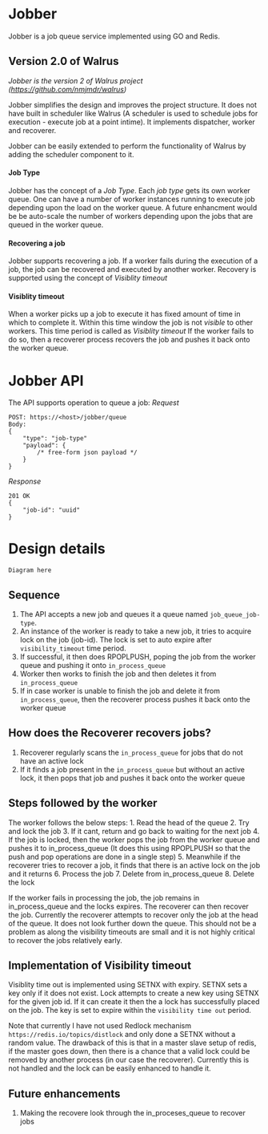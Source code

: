 # Jobber

Jobber is a job queue service implemented using GO and Redis. 

## Version 2.0 of Walrus
_Jobber is the version 2 of Walrus project (https://github.com/nmjmdr/walrus)_

Jobber simplifies the design and improves the project structure.
It does not have built in scheduler like Walrus (A scheduler is used to schedule jobs for execution - execute job at a point intime).  It implements dispatcher, worker and recoverer.

Jobber can be easily extended to perform the functionality of Walrus by adding the scheduler component to it.


#### Job Type
Jobber has the concept of a _Job Type_. Each _job type_ gets its own worker queue. One can have a number of worker instances running to execute job depending upon the load on the worker queue. A future enhancment would be be auto-scale the number of workers depending upon the jobs that are queued in the worker queue.

#### Recovering a job
Jobber supports recovering a job. If a worker fails during the execution of a job, the job can be recovered and executed by another worker. 
Recovery is supported using the concept of _Visiblity timeout_

#### Visiblity timeout
When a worker picks up a job to execute it has fixed amount of time in which to complete it. Within this time window the job is not _visible_ to other workers. This time period is called as _Visiblity timeout_
If the worker fails to do so, then a recoverer process recovers the job and pushes it back onto the worker queue.

# Jobber API
The API supports operation to queue a job:
_Request_
```
POST: https://<host>/jobber/queue
Body:
{
    "type": "job-type"
    "payload": { 
        /* free-form json payload */
    }
}
```
_Response_
```
201 OK
{
    "job-id": "uuid"
}
```

# Design details
```
Diagram here
```

## Sequence
1. The API accepts a new job and queues it a queue named `job_queue_job-type`. 
2. An instance of the worker is ready to take a new job, it tries to acquire lock on the job (job-id). The lock is set to auto expire after `visibility_timeout` time period.
3. If successful, it then does RPOPLPUSH, poping the job from the worker queue and pushing it onto `in_process_queue`
4. Worker then works to finish the job and then deletes it from `in_process_queue`
5. If in case worker is unable to finish the job and delete it from `in_process_queue`, then the recoverer process pushes it back onto the worker queue

## How does the Recoverer recovers jobs?
1. Recoverer regularly scans the `in_process_queue` for jobs that do not have an active lock 
2. If it finds a job present in the `in_process_queue` but without an active lock, it then pops that job and pushes it back onto the worker queue

## Steps followed by the worker
The worker follows the below steps:
	1. Read the head of the queue
	2. Try and lock the job
	3. If it cant, return and go back to waiting for the next job
	4. If the job is locked, then the worker pops the job from the worker queue and pushes it to in_process_queue (It does this using RPOPLPUSH so that the push and pop operations are done in a single step)
	5. Meanwhile if the recoverer tries to recover a job, it finds that there is an active lock on the job and it returns
	6. Process the job
	7. Delete from in_process_queue
	8. Delete the lock

If the worker fails in processing the job, the job remains in in_process_queue and the locks expires. The recoverer can then recover the job. Currently the recoverer attempts to recover only the job at the head of the queue. It does not look further down the queue. This should not be a problem as along the visibility timeouts are small and it is not highly critical to recover the jobs relatively early.

## Implementation of Visibility timeout
Visiblity time out is implemented using SETNX with expiry. SETNX sets a key only if it does not exist. Lock attempts to create a new key using SETNX for the given job id. If it can create it then the a lock has successfully placed on the job. The key is set to expire within the `visibility time out` period.

Note that currently I have not used Redlock mechanism `https://redis.io/topics/distlock` and only done a SETNX without a random value. The drawback of this is that in a master slave setup of redis, if the master goes down, then there is a chance that a valid lock could be removed by another process (in our case the recoverer). 
Currently this is not handled and the lock can be easily enhanced to handle it.

## Future enhancements
1. Making the recovere look through the in_proceses_queue to recover jobs
